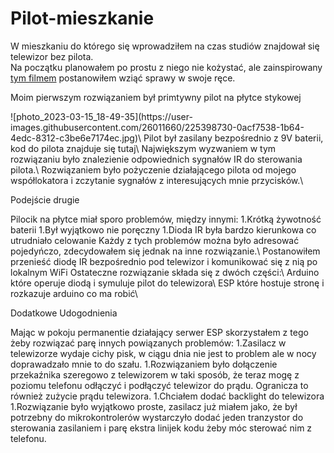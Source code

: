 # Pilot-mieszkanie
W mieszkaniu do którego się wprowadziłem na czas studiów znajdował się telewizor bez pilota.\
Na początku planowałem po prostu z niego nie kożystać, ale zainspirowany [tym filmem](https://youtu.be/j1V2I-otdzk) postanowiłem wziąć sprawy w swoje ręce.
<p>Moim pierwszym rozwiązaniem był primtywny pilot na płytce stykowej</p>
![photo_2023-03-15_18-49-35](https://user-images.githubusercontent.com/26011660/225398730-0acf7538-1b64-4edc-8312-c3be6e7174ec.jpg)\
Pilot był zasilany bezpośrednio z 9V baterii, kod do pilota znajduje się tutaj\
Największym wyzwaniem w tym rozwiązaniu było znalezienie odpowiednich sygnałów IR do sterowania pilota.\
Rozwiązaniem było pożyczenie działającego pilota od mojego współlokatora i zczytanie sygnałów z interesujących mnie przycisków.\
<p>Podejście drugie</p>
Pilocik na płytce miał sporo problemów, między innymi:
1.Krótką żywotność baterii
1.Był wyjątkowo nie poręczny
1.Dioda IR była bardzo kierunkowa co utrudniało celowanie
Każdy z tych problemów można było adresować pojedyńczo, zdecydowałem się jednak na inne rozwiązanie.\
Postanowiłem przenieść diodę IR bezpośrednio pod telewizor i komunikować się z nią po lokalnym WiFi
Ostateczne rozwiązanie składa się z dwóch części:\
Arduino które operuje diodą i symuluje pilot do telewizora\
ESP które hostuje stronę i rozkazuje arduino co ma robić\
<p>Dodatkowe Udogodnienia</p>
Mając w pokoju permanentie działający serwer ESP skorzystałem z tego żeby rozwiązać parę innych powiązanych problemów:
1.Zasilacz w telewizorze wydaje cichy pisk, w ciągu dnia nie jest to problem ale w nocy doprawadzało mnie to do szału.
  1.Rozwiązaniem było dołączenie przekaźnika szeregowo z telewizorem w taki sposób, że teraz mogę z poziomu telefonu odłączyć i podłączyć telewizor do prądu. Ogranicza to również zużycie prądu telewizora.
1.Chciałem dodać backlight do telewizora
  1.Rozwiązanie było wyjątkowo proste, zasilacz już miałem jako, że był potrzebny do mikrokontrolerów wystarczyło dodać jeden tranzystor do sterowania zasilaniem i parę ekstra linijek kodu żeby móc sterować nim z telefonu.
